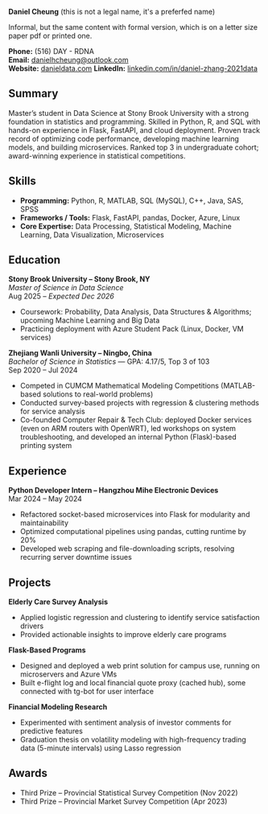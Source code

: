 **Daniel Cheung** (this is not a legal name, it's a preferfed name)

Informal, but the same content with formal version, which is on a letter size paper pdf or printed one.

**Phone:** (516) DAY - RDNA  
**Email:** [danielhcheung@outlook.com](mailto:danielhcheung@outlook.com)  
**Website:** [danieldata.com](https://danieldata.com)
**LinkedIn:** [linkedin.com/in/daniel-zhang-2021data](https://www.linkedin.com/in/daniel-zhang-2021data)

## Summary
Master’s student in Data Science at Stony Brook University with a strong foundation in statistics and programming. Skilled in Python, R, and SQL with hands-on experience in Flask, FastAPI, and cloud deployment. Proven track record of optimizing code performance, developing machine learning models, and building microservices. Ranked top 3 in undergraduate cohort; award-winning experience in statistical competitions.

## Skills
- **Programming:** Python, R, MATLAB, SQL (MySQL), C++, Java, SAS, SPSS  
- **Frameworks / Tools:** Flask, FastAPI, pandas, Docker, Azure, Linux  
- **Core Expertise:** Data Processing, Statistical Modeling, Machine Learning, Data Visualization, Microservices  

## Education

**Stony Brook University – Stony Brook, NY**  
*Master of Science in Data Science*  
Aug 2025 – *Expected Dec 2026*  
- Coursework: Probability, Data Analysis, Data Structures & Algorithms; upcoming Machine Learning and Big Data  
- Practicing deployment with Azure Student Pack (Linux, Docker, VM services)  

**Zhejiang Wanli University – Ningbo, China**  
*Bachelor of Science in Statistics* — GPA: 4.17/5, Top 3 of 103  
Sep 2020 – Jul 2024  
- Competed in CUMCM Mathematical Modeling Competitions (MATLAB-based solutions to real-world problems)  
- Conducted survey-based projects with regression & clustering methods for service analysis  
- Co-founded Computer Repair & Tech Club: deployed Docker services (even on ARM routers with OpenWRT), led workshops on system troubleshooting, and developed an internal Python (Flask)-based printing system  

## Experience

**Python Developer Intern – Hangzhou Mihe Electronic Devices**  
Mar 2024 – May 2024  
- Refactored socket-based microservices into Flask for modularity and maintainability  
- Optimized computational pipelines using pandas, cutting runtime by 20%  
- Developed web scraping and file-downloading scripts, resolving recurring server downtime issues  

## Projects

**Elderly Care Survey Analysis**  
- Applied logistic regression and clustering to identify service satisfaction drivers  
- Provided actionable insights to improve elderly care programs  

**Flask-Based Programs**  
- Designed and deployed a web print solution for campus use, running on microservers and Azure VMs  
- Built e-flight log and local financial quote proxy (cached hub), some connected with tg-bot for user interface  

**Financial Modeling Research**  
- Experimented with sentiment analysis of investor comments for predictive features  
- Graduation thesis on volatility modeling with high-frequency trading data (5-minute intervals) using Lasso regression  

## Awards
- Third Prize – Provincial Statistical Survey Competition (Nov 2022)  
- Third Prize – Provincial Market Survey Competition (Apr 2023)  
